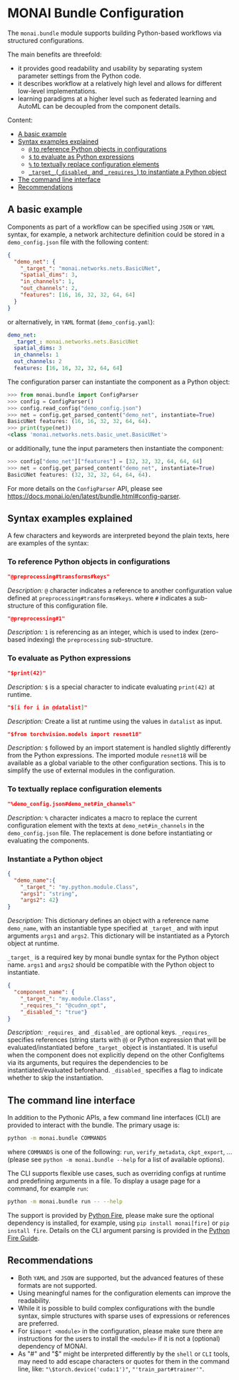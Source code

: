 # MONAI Bundle Configuration

The `monai.bundle` module supports building Python-based workflows via structured configurations.

The main benefits are threefold:

- it provides good readability and usability by separating system parameter settings from the Python code.
- it describes workflow at a relatively high level and allows for different low-level implementations.
- learning paradigms at a higher level such as federated learning and AutoML can be decoupled from the component details.

Content:

- [A basic example](#a-basic-example)
- [Syntax examples explained](#syntax-examples-explained)
  - [`@` to reference Python objects in configurations](#to-reference-python-objects-in-configurations)
  - [`$` to evaluate as Python expressions](#to-evaluate-as-python-expressions)
  - [`%` to textually replace configuration elements](#to-textually-replace-configuration-elements)
  - [`_target_` (`_disabled_` and `_requires_`) to instantiate a Python object](#instantiate-a-python-object)
- [The command line interface](#the-command-line-interface)
- [Recommendations](#recommendations)

## A basic example

Components as part of a workflow can be specified using `JSON` or `YAML` syntax, for example, a network architecture
definition could be stored in a `demo_config.json` file with the following content:

```json
{
  "demo_net": {
    "_target_": "monai.networks.nets.BasicUNet",
    "spatial_dims": 3,
    "in_channels": 1,
    "out_channels": 2,
    "features": [16, 16, 32, 32, 64, 64]
  }
}
```

or alternatively, in `YAML` format (`demo_config.yaml`):

```yaml
demo_net:
  _target_: monai.networks.nets.BasicUNet
  spatial_dims: 3
  in_channels: 1
  out_channels: 2
  features: [16, 16, 32, 32, 64, 64]
```

The configuration parser can instantiate the component as a Python object:

```py
>>> from monai.bundle import ConfigParser
>>> config = ConfigParser()
>>> config.read_config("demo_config.json")
>>> net = config.get_parsed_content("demo_net", instantiate=True)
BasicUNet features: (16, 16, 32, 32, 64, 64).
>>> print(type(net))
<class 'monai.networks.nets.basic_unet.BasicUNet'>
```

or additionally, tune the input parameters then instantiate the component:

```py
>>> config["demo_net"]["features"] = [32, 32, 32, 64, 64, 64]
>>> net = config.get_parsed_content("demo_net", instantiate=True)
BasicUNet features: (32, 32, 32, 64, 64, 64).
```

For more details on the `ConfigParser` API, please see https://docs.monai.io/en/latest/bundle.html#config-parser.

## Syntax examples explained

A few characters and keywords are interpreted beyond the plain texts, here are examples of the syntax:

### To reference Python objects in configurations

```json
"@preprocessing#transforms#keys"
```

_Description:_ `@` character indicates a reference to another configuration value defined at `preprocessing#transforms#keys`.
where `#` indicates a sub-structure of this configuration file.

```json
"@preprocessing#1"
```

_Description:_ `1` is referencing as an integer, which is used to index (zero-based indexing) the `preprocessing` sub-structure.

### To evaluate as Python expressions

```json
"$print(42)"
```

_Description:_ `$` is a special character to indicate evaluating `print(42)` at runtime.

```json
"$[i for i in @datalist]"
```

_Description:_ Create a list at runtime using the values in `datalist` as input.

```json
"$from torchvision.models import resnet18"
```

_Description:_ `$` followed by an import statement is handled slightly differently from the
Python expressions. The imported module `resnet18` will be available as a global variable
to the other configuration sections. This is to simplify the use of external modules in the configuration.

### To textually replace configuration elements

```json
"%demo_config.json#demo_net#in_channels"
```

_Description:_ `%` character indicates a macro to replace the current configuration element with the texts at `demo_net#in_channels` in the
`demo_config.json` file. The replacement is done before instantiating or evaluating the components.

### Instantiate a Python object

```json
{
  "demo_name":{
    "_target_": "my.python.module.Class",
    "args1": "string",
    "args2": 42}
}
```

_Description:_ This dictionary defines an object with a reference name `demo_name`, with an instantiable type
specified at `_target_` and with input arguments `args1` and `args2`.
This dictionary will be instantiated as a Pytorch object at runtime.

`_target_` is a required key by monai bundle syntax for the Python object name.
`args1` and `args2` should be compatible with the Python object to instantiate.

```json
{
  "component_name": {
    "_target_": "my.module.Class",
    "_requires_": "@cudnn_opt",
    "_disabled_": "true"}
}
```

_Description:_ `_requires_` and `_disabled_` are optional keys.
`_requires_` specifies references (string starts with `@`) or
Python expression that will be evaluated/instantiated before `_target_` object is instantiated.
It is useful when the component does not explicitly depend on the other ConfigItems via
its arguments, but requires the dependencies to be instantiated/evaluated beforehand.
`_disabled_` specifies a flag to indicate whether to skip the instantiation.

## The command line interface

In addition to the Pythonic APIs, a few command line interfaces (CLI) are provided to interact with the bundle.
The primary usage is:
```bash
python -m monai.bundle COMMANDS
```

where `COMMANDS` is one of the following: `run`, `verify_metadata`, `ckpt_export`, ...
(please see `python -m monai.bundle --help` for a list of available options).

The CLI supports flexible use cases, such as overriding configs at runtime and predefining arguments in a file.
To display a usage page for a command, for example `run`:
```bash
python -m monai.bundle run -- --help
```

The support is provided by [Python Fire](https://github.com/google/python-fire), please
make sure the optional dependency is installed, for example,
using `pip install monai[fire]` or `pip install fire`.
Details on the CLI argument parsing is provided in the
[Python Fire Guide](https://github.com/google/python-fire/blob/master/docs/guide.md#argument-parsing).

## Recommendations
- Both `YAML` and `JSON` are supported, but the advanced features of these formats are not supported.
- Using meaningful names for the configuration elements can improve the readability.
- While it is possible to build complex configurations with the bundle syntax,
  simple structures with sparse uses of expressions or references are preferred.
- For `$import <module>` in the configuration, please make sure there are instructions for the users to install
  the `<module>` if it is not a (optional) dependency of MONAI.
- As "#" and "$" might be interpreted differently by the `shell` or `CLI` tools, may need to add escape characters
  or quotes for them in the command line, like: `"\$torch.device('cuda:1')"`, `"'train_part#trainer'"`.

